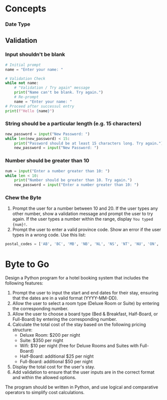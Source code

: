 # Concepts

### Date Type

## Validation
### Input shouldn't be blank
```python
# Initial prompt
name = "Enter your name: "

# Validation Check
while not name:
	# "Validation / Try again" message
	print("Name can't be blank. Try again.")
	# Re-prompt
	name = "Enter your name: "
# Proceed after successul entry
print(f"Hello {name}")
```
### String should be a particular length (e.g. 15 characters)
```python
new_password = input("New Password: ")
while len(new_password) < 15:
	print("Password should be at least 15 characters long. Try again.")
	new_password = input("New Password: ")
```
### Number should be greater than 10

```python
num = input("Enter a number greater than 10: ")
while len < 10:
	print("Number should be greater than 10. Try again.")
	new_password = input("Enter a number greater than 10: ")
```

### Chew the Byte
1. Prompt the user for a number between 10 and 20. If the user types any other number, show a validation message and prompt the user to try again. If the user types a number within the range, display `You typed {num}!`.
2. Prompt the user to enter a valid province code. Show an error if the user types in a wrong code. Use this list:
```python
postal_codes = ['AB', 'BC', 'MB', 'NB', 'NL', 'NS', 'NT', 'NU', 'ON', 'PE', 'QC', 'SK', 'YT']
```


# Byte to Go
Design a Python program for a hotel booking system that includes the following features:

1. Prompt the user to input the start and end dates for their stay, ensuring that the dates are in a valid format (YYYY-MM-DD).
2. Allow the user to select a room type (Deluxe Room or Suite) by entering the corresponding number.
3. Allow the user to choose a board type (Bed & Breakfast, Half-Board, or Full-Board) by entering the corresponding number.
4. Calculate the total cost of the stay based on the following pricing structure:
    - Deluxe Room: $200 per night
    - Suite: $350 per night
    - Wifi: $10 per night (free for Deluxe Rooms and Suites with Full-Board)
    - Half-Board: additional $25 per night
    - Full-Board: additional $50 per night
5. Display the total cost for the user's stay.
6. Add validation to ensure that the user inputs are in the correct format and within the allowed options.

The program should be written in Python, and use logical and comparative operators to simplify cost calculations.